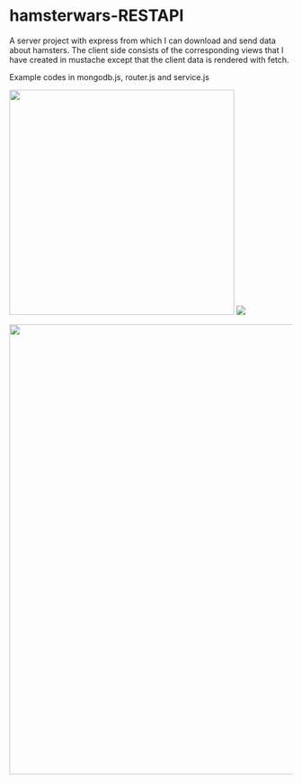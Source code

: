 # hamsterwars-RESTAPI
A server project with express from which I can download and send data about hamsters. The client side consists of the corresponding views that 
I have created in mustache except that the client data is rendered with fetch.

Example codes in mongodb.js, router.js and service.js

<img height ="400" src="https://user-images.githubusercontent.com/97985695/228375716-cfa66bd1-a2e3-4f2d-9af9-f86dc2550139.png"> <img src="https://user-images.githubusercontent.com/97985695/228375707-ef26e066-72a6-4d16-9305-375c918bbb8a.png" weight = "350">

<img src="https://user-images.githubusercontent.com/97985695/228375727-a7ac6d81-4bc1-4ce1-911d-a9839690ad5b.png" width = "800">
